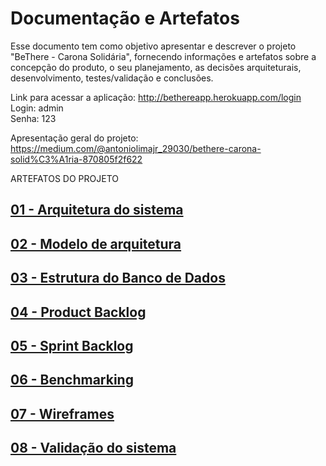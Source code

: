 # Documentação e Artefatos

Esse documento tem como objetivo apresentar e descrever o projeto "BeThere - Carona Solidária", fornecendo informações e artefatos sobre a concepção do produto, o seu planejamento, as decisões arquiteturais, desenvolvimento, testes/validação e conclusões.

Link para acessar a aplicação:
http://bethereapp.herokuapp.com/login    
Login: admin    
Senha: 123

Apresentação geral do projeto:  
https://medium.com/@antoniolimajr_29030/bethere-carona-solid%C3%A1ria-870805f2f622

ARTEFATOS DO PROJETO

## [01 - Arquitetura do sistema](system-architecture.md)

## [02 - Modelo de arquitetura](architecture-model.md)

## [03 - Estrutura do Banco de Dados](structure-database.md)

## [04 - Product Backlog](product-backlog.md)

## [05 - Sprint Backlog](sprint-backlog.md)

## [06 - Benchmarking](benchmarking.md)

## [07 - Wireframes](wireframes.md)

## [08 - Validação do sistema](system-validation.md)
